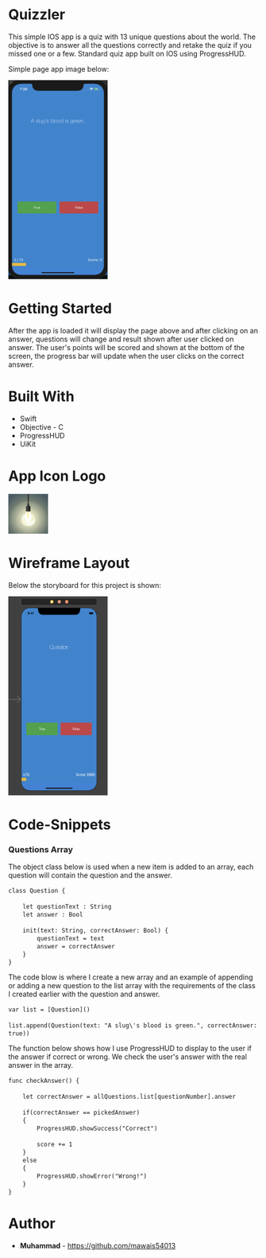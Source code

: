 #  Quizzler

This simple IOS app is a quiz with 13 unique questions about the world. The objective is to answer all the questions correctly and retake the quiz if you missed one or a few. 
Standard quiz app built on IOS using ProgressHUD. 

Simple page app image below:

<img src="Quizzler/Images.xcassets/Screen1.png" width="200" height="400" />

# Getting Started 

After the app is loaded it will display the page above and after clicking on an answer, questions will change and result shown after user clicked on answer. The user's points will be scored and shown at the bottom of the screen, the progress bar will update when the user clicks on the correct answer. 

# Built With
- Swift
- Objective - C
- ProgressHUD
- UiKit

# App Icon Logo 
![logo](Quizzler/Images.xcassets/AppIcon.appiconset/Icon-40@2x.png)

# Wireframe Layout 
Below the storyboard for this project is shown: 

<img src="Quizzler/Images.xcassets/Screen2.png" width="200" height="400" />

# Code-Snippets

### Questions Array

The object class below is used when a new item is added to an array, each question will contain the question and the answer. 
```
class Question {
    
    let questionText : String
    let answer : Bool
    
    init(text: String, correctAnswer: Bool) {
        questionText = text
        answer = correctAnswer
    }
}
```
The code blow is where I create a new array and an example of appending or adding a new question to the list array with the requirements of the class I created earlier with the question and answer. 
```
var list = [Question]()

list.append(Question(text: "A slug\'s blood is green.", correctAnswer: true))
```

The function below shows how I use ProgressHUD to display to the user if the answer if correct or wrong. We check the user's answer with the real answer in the array. 
```
func checkAnswer() {
    
    let correctAnswer = allQuestions.list[questionNumber].answer
    
    if(correctAnswer == pickedAnswer)
    {
        ProgressHUD.showSuccess("Correct")
        
        score += 1
    }
    else
    {
        ProgressHUD.showError("Wrong!")
    }
}
```

# Author
* **Muhammad** - https://github.com/mawais54013

